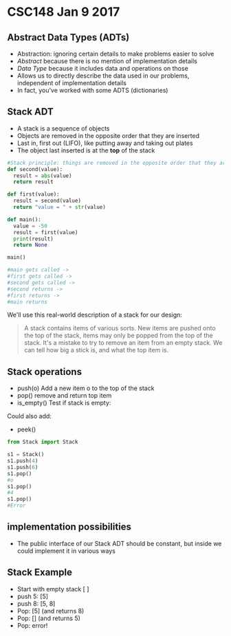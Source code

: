 # CSC148 Jan 9 2017

## Abstract Data Types (ADTs)

- Abstraction: ignoring certain details to make problems easier to solve
- _Abstract_ because there is no mention of implementation details
- _Data Type_ because it includes data and operations on those
- Allows us to directly describe the data used in our problems, independent of implementation details
- In fact, you've worked with some ADTS (dictionaries)

## Stack ADT

- A stack is a sequence of objects
- Objects are removed in the opposite order that they are inserted
- Last in, first out (LIFO), like putting away and taking out plates
- The object last inserted is at the __top__ of the stack

```python
#Stack principle: things are removed in the opposite order that they are inserted
def second(value):
  result = abs(value)
  return result

def first(value):
  result = second(value)
  return "value = " + str(value)

def main():
  value = -50
  result = first(value)
  print(result)
  return None

main()

#main gets called ->
#first gets called ->
#second gets called ->
#second returns ->
#first returns ->
#main returns
```

We'll use this real-world description of a stack for our design:

> A stack contains items of various sorts. New items are pushed onto the top of the stack, items may only be popped from the top of the stack. It's a mistake to try to remove an item from an empty stack. We can tell how big a stick is, and what the top item is.

## Stack operations

- push(o) Add a new item o to the top of the stack
- pop() remove and return top item
- is_empty() Test if stack is empty:

Could also add:
- peek()

```python
from Stack import Stack

s1 = Stack()
s1.push(4)
s1.push(6)
s1.pop()
#o
s1.pop()
#4
s1.pop()
#Error
```

## implementation possibilities
- The public interface of our Stack ADT should be constant, but inside we could implement it in various ways

## Stack Example
- Start with empty stack [ ]
- push 5: [5]
- push 8: [5, 8]
- Pop: [5] (and returns 8)
- Pop: [] (and returns 5)
- Pop: error!
